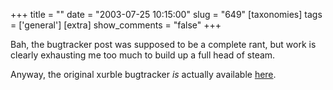 +++
title = ""
date = "2003-07-25 10:15:00"
slug = "649"
[taxonomies]
tags = ['general']
[extra]
show_comments = "false"
+++

Bah, the bugtracker post was supposed to be a complete rant, but work is clearly exhausting me too much to build up a full head of steam.

Anyway, the original xurble bugtracker *is* actually available [here](http://tracker.babelbbs.org).
